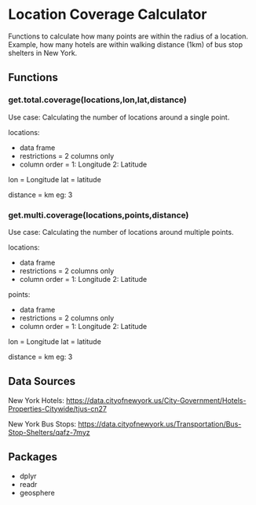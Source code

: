 # Location Coverage Calculator

Functions to calculate how many points are within the radius of a location. 
Example, how many hotels are within walking distance (1km) of bus stop shelters in New York.

## Functions

### get.total.coverage(locations,lon,lat,distance)

Use case: 
Calculating the number of locations around a single point.

locations:
- data frame
- restrictions = 2 columns only
- column order = 1: Longitude 2: Latitude

lon = Longitude
lat = latitude

distance = km eg: 3

### get.multi.coverage(locations,points,distance)

Use case: 
Calculating the number of locations around multiple points.

locations:
- data frame
- restrictions = 2 columns only
- column order = 1: Longitude 2: Latitude

points:
- data frame
- restrictions = 2 columns only
- column order = 1: Longitude 2: Latitude

lon = Longitude
lat = latitude

distance = km eg: 3



## Data Sources

New York Hotels: https://data.cityofnewyork.us/City-Government/Hotels-Properties-Citywide/tjus-cn27

New York Bus Stops: https://data.cityofnewyork.us/Transportation/Bus-Stop-Shelters/qafz-7myz

## Packages

- dplyr
- readr
- geosphere
